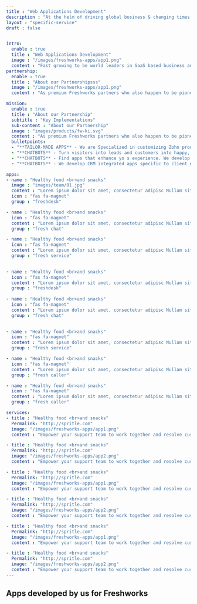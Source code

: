 ```yaml
---
title : "Web Applications Development"
description : "At the helm of driving global business & changing times is web apps. Considered as premium consultants & industry experts to build on Ruby-on-Rails and Node.js."
layout : "specific-service"
draft : false


intro:
  enable : true
  title : "Web Applications Development"
  image : "/images/freshworks-apps/app1.png"
  content : "Fast growing to be world leaders in SaaS based business and customer engagement solutions.<br> Freshworks is aiming to ease the entire lifecycle of business continuity and enhance workflow around sales, support, customer engagement and many more. Serving business of all sized ranging from enterprises to start ups."
partnership:
  enable : true
  title : "About our Partnershipsss"
  image : "/images/freshworks-apps/app1.png"
  content : "As premium Freshworks partners who also happen to be pioneers in their partners program.<br> We enjoy the challenge of delivering solutions to an assortment of requirement domains. We are now beaming to be your best choice for Freshworks based custom development or marketplace plug-ins. Catch a glimpse of our portfolio."    

mission:
  enable : true
  title : "About our Partnership"
  subtitle : "Key Implementations"
  sub-content : "About our Partnership"
  image : "images/products/fw-ki.svg"
  content : "As premium Freshworks partners who also happen to be pioneers in their partners program, we enjoy the challenge of delivering solutions to an assortment of requirement domains. We are now beaming to be your best choice for Freshworks based custom development or marketplace plug-ins. Catch a glimpse of our portfolio."
  bulletpoints:
  - "**TAILOR-MADE APPS** - We are Specialized in customizing Zoho product THE WAY YOU SEE FIT. We deliver tailored features to your specific business needs."
  - "**CHATBOTS** - Turn visitors into leads and customers into happy, engaged users. We develop both decision tree and AI-driven chatbots.  "
  - "**CHATBOTS** - Find apps that enhance yo s experience. We develop and publish apps on the Freshworks marketplace that collaborates between multiple systems."
  - "**CHATBOTS** - We develop CRM integrated apps specific to client needs.All our apps developed through this partnership communicate through Zoho API and data."

apps:
- name : "Healthy food <br>and snacks"
  image : "images/team/01.jpg"
  content : "Lorem ipsum dolor sit amet, consectetur adipisc Nullam sit vel egestas in. Duis orci, suspendisse nec phasellus sapien natoque"
  icon : "fas fa-magnet"
  group : "freshdesk"

- name : "Healthy food <br>and snacks"
  icon : "fas fa-magnet"
  content : "Lorem ipsum dolor sit amet, consectetur adipisc Nullam sit vel egestas in. Duis orci, suspendisse nec phasellus sapien natoque"
  group : "fresh chat"

- name : "Healthy food <br>and snacks"
  icon : "fas fa-magnet"
  content : "Lorem ipsum dolor sit amet, consectetur adipisc Nullam sit vel egestas in. Duis orci, suspendisse nec phasellus sapien natoque"
  group : "fresh service"

    
- name : "Healthy food <br>and snacks"
  icon : "fas fa-magnet"
  content : "Lorem ipsum dolor sit amet, consectetur adipisc Nullam sit vel egestas in. Duis orci, suspendisse nec phasellus sapien natoque"
  group : "freshdesk"
    
- name : "Healthy food <br>and snacks"
  icon : "fas fa-magnet"
  content : "Lorem ipsum dolor sit amet, consectetur adipisc Nullam sit vel egestas in. Duis orci, suspendisse nec phasellus sapien natoque"
  group : "fresh chat"

    
- name : "Healthy food <br>and snacks"
  icon : "fas fa-magnet"
  content : "Lorem ipsum dolor sit amet, consectetur adipisc Nullam sit vel egestas in. Duis orci, suspendisse nec phasellus sapien natoque"
  group : "fresh service"

- name : "Healthy food <br>and snacks"
  icon : "fas fa-magnet"
  content : "Lorem ipsum dolor sit amet, consectetur adipisc Nullam sit vel egestas in. Duis orci, suspendisse nec phasellus sapien natoque"
  group : "fresh caller"

- name : "Healthy food <br>and snacks"
  icon : "fas fa-magnet"
  content : "Lorem ipsum dolor sit amet, consectetur adipisc Nullam sit vel egestas in. Duis orci, suspendisse nec phasellus sapien natoque"
  group : "fresh caller"

services:
- title : "Healthy food <br>and snacks"
  Permalink: "http://spritle.com"
  image: "/images/freshworks-apps/app1.png"
  content : "Empower your support team to work together and resolve customer issues faster."

- title : "Healthy food <br>and snacks"
  Permalink: "http://spritle.com"
  image: "/images/freshworks-apps/app2.png"
  content : "Empower your support team to work together and resolve customer issues faster."

- title : "Healthy food <br>and snacks"
  Permalink: "http://spritle.com"
  image: "/images/freshworks-apps/app1.png"
  content : "Empower your support team to work together and resolve customer issues faster."

- title : "Healthy food <br>and snacks"
  Permalink: "http://spritle.com"
  image: "/images/freshworks-apps/app2.png"
  content : "Empower your support team to work together and resolve customer issues faster."

- title : "Healthy food <br>and snacks"
  Permalink: "http://spritle.com"
  image: "/images/freshworks-apps/app1.png"
  content : "Empower your support team to work together and resolve customer issues faster."

- title : "Healthy food <br>and snacks"
  Permalink: "http://spritle.com"
  image: "/images/freshworks-apps/app2.png"
  content : "Empower your support team to work together and resolve customer issues faster."
---
```


## Apps developed **by us for Freshworks**
